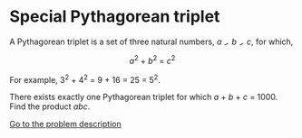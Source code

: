 Special Pythagorean triplet
===========================

<p>A Pythagorean triplet is a set of three natural numbers, <var>a</var> <img src='images/symbol_lt.gif' width='10' height='10' alt='&lt;' border='0' style='vertical-align:middle;' /> <var>b</var> <img src='images/symbol_lt.gif' width='10' height='10' alt='&lt;' border='0' style='vertical-align:middle;' /> <var>c</var>, for which,</p>
<div style="text-align:center;"> <var>a</var><sup>2</sup> + <var>b</var><sup>2</sup> = <var>c</var><sup>2</sup></div>
<p>For example, 3<sup>2</sup> + 4<sup>2</sup> = 9 + 16 = 25 = 5<sup>2</sup>.</p>
<p>There exists exactly one Pythagorean triplet for which <var>a</var> + <var>b</var> + <var>c</var> = 1000.<br />Find the product <var>abc</var>.</p>



[Go to the problem description](http://projecteuler.net/problem=9)
